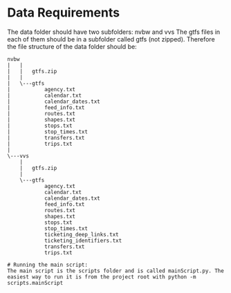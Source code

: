 # Data Requirements
The data folder should have two subfolders: nvbw and vvs
The gtfs files in each of them should be in a subfolder called gtfs (not zipped). Therefore the file structure of the data folder should be:

```plaintext
nvbw
|   |   
|   |   gtfs.zip
|   |
|   \---gtfs
|           agency.txt
|           calendar.txt
|           calendar_dates.txt
|           feed_info.txt
|           routes.txt
|           shapes.txt
|           stops.txt
|           stop_times.txt
|           transfers.txt
|           trips.txt
|
\---vvs
    |   
    |   gtfs.zip
    |
    \---gtfs
            agency.txt
            calendar.txt
            calendar_dates.txt
            feed_info.txt
            routes.txt
            shapes.txt
            stops.txt
            stop_times.txt
            ticketing_deep_links.txt
            ticketing_identifiers.txt
            transfers.txt
            trips.txt

# Running the main script: 
The main script is the scripts folder and is called mainScript.py. The easiest way to run it is from the project root with python -m scripts.mainScript
